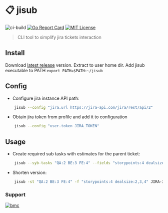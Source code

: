 # 📋 jisub

![ci-build](https://github.com/darkowl91/jisub/actions/workflows/ci-branch.yaml/badge.svg)
[![Go Report Card](https://goreportcard.com/badge/github.com/darkowl91/jisub)](https://goreportcard.com/report/github.com/darkowl91/jisub)
[![MIT License](https://img.shields.io/github/license/mashape/apistatus.svg?maxAge=2592000)](https://github.com/darkowl91/sys-dia-log/blob/master/LICENSE)

> CLI tool to simplify jira tickets interaction

## Install

Download [latest release](https://github.com/darkowl91/jisub/releases/latest) version. Extract to user home dir.
Add jisub executable to PATH `export PATH=$PATH:~/jisub`

## Config

+ Configure jira instance API path:

```bash
    jisub --config "jira.url https://jira-api.com/jira/rest/api/2"
```

+ Obtain jira token from profile and add it to configuration

```bash
    jisub --config "user.token JIRA_TOKEN"
```

## Usage

+ Create required sub tasks with estimates for the parent ticket:

```bash
    jisub --syb-tasks "QA:2 BE:3 FE:4" --fields "storypoints:4 dealsize:2,3,4" JIRA-39106 
```

+ Shorten version:

```bash
    jisub -st "QA:2 BE:3 FE:4" -f "storypoints:4 dealsize:2,3,4" JIRA-39106 
```

### Support

[![bmc](https://www.buymeacoffee.com/assets/img/guidelines/download-assets-sm-1.svg)](https://www.buymeacoffee.com/darkowl91)
